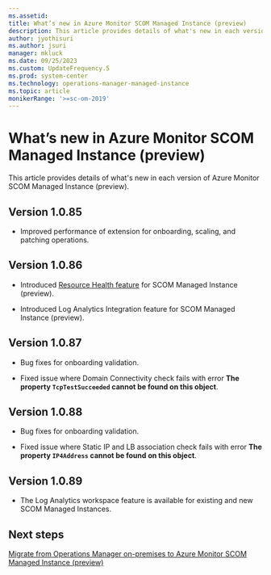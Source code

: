 ```yaml
---
ms.assetid: 
title: What’s new in Azure Monitor SCOM Managed Instance (preview)
description: This article provides details of what's new in each version of Azure Monitor SCOM Managed Instance (preview).
author: jyothisuri
ms.author: jsuri
manager: mkluck
ms.date: 09/25/2023
ms.custom: UpdateFrequency.5
ms.prod: system-center
ms.technology: operations-manager-managed-instance
ms.topic: article
monikerRange: '>=sc-om-2019'
---
```


# What’s new in Azure Monitor SCOM Managed Instance (preview) 

This article provides details of what's new in each version of Azure Monitor SCOM Managed Instance (preview).

## Version 1.0.85

- Improved performance of extension for onboarding, scaling, and patching operations.

## Version 1.0.86

- Introduced [Resource Health feature](/azure/service-health/resource-health-overview?WT.mc_id=Portal-Microsoft_Azure_Health) for SCOM Managed Instance (preview).

- Introduced Log Analytics Integration feature for SCOM Managed Instance (preview).

## Version 1.0.87

- Bug fixes for onboarding validation.

- Fixed issue where Domain Connectivity check fails with error **The property `TcpTestSucceeded` cannot be found on this object**.

## Version 1.0.88

- Bug fixes for onboarding validation.

- Fixed issue where Static IP and LB association check fails with error **The property `IP4Address` cannot be found on this object**.

## Version 1.0.89

- The Log Analytics workspace feature is available for existing and new SCOM Managed Instances.

## Next steps

[Migrate from Operations Manager on-premises to Azure Monitor SCOM Managed Instance (preview)](migrate-to-operations-manager-managed-instance.md)